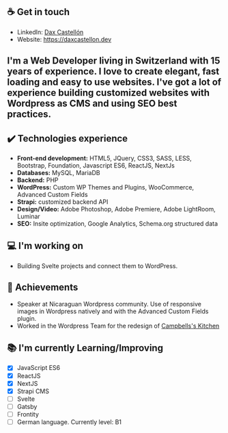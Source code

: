 ## ☕ Get in touch
- LinkedIn: <a href = "https://www.linkedin.com/in/daxcastellonmeyrat/">Dax Castellón</a>
- Website: https://daxcastellon.dev

I'm a Web Developer living in Switzerland with 15 years of experience. I love to create elegant, fast loading and easy to use websites. I've got a lot of experience building customized websites with Wordpress as CMS and using SEO best practices.
---

## ✔️ Technologies experience 
* **Front-end development:** HTML5, JQuery, CSS3, SASS, LESS, Bootstrap, Foundation, Javascript ES6, ReactJS, NextJs
* **Databases:** MySQL, MariaDB
* **Backend:** PHP
* **WordPress:** Custom WP Themes and Plugins, WooCommerce, Advanced Custom Fields
* **Strapi:** customized backend API
* **Design/Video:** Adobe Photoshop, Adobe Premiere, Adobe LightRoom, Luminar
* **SEO:** Insite optimization, Google Analytics, Schema.org structured data

## 💻 I'm working on
- Building Svelte projects and connect them to WordPress.

## 👑 Achievements
* Speaker at Nicaraguan Wordpress community. Use of responsive images in Wordpress natively and with the Advanced Custom Fields plugin.
* Worked in the Wordpress Team for the redesign of <a href = "https://www.campbells.com/kitchen/">Campbells's Kitchen</a>

## 📚 I'm currently Learning/Improving
* [x] JavaScript ES6
* [x] ReactJS
* [x] NextJS
* [x] Strapi CMS
* [ ] Svelte
* [ ] Gatsby
* [ ] Frontity
* [ ] German language. Currently level: B1
